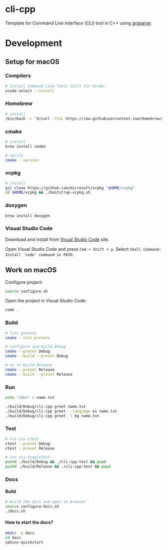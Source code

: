 # cli-cpp

Template for Command Line Interface (CLI) tool in C++ using [argparse](). 

# Development

## Setup for macOS

### Compilers

```bash
# install Command Line Tools (CLT) for Xcode:
xcode-select --install
```

### Homebrew

```bash
# install
/bin/bash -c "$(curl -fsSL https://raw.githubusercontent.com/Homebrew/install/HEAD/install.sh)"
```

### cmake

```bash
# install
brew install cmake 

# verify
cmake --version
```

### vcpkg

```bash
# install
git clone https://github.com/microsoft/vcpkg "$HOME/vcpkg"
cd $HOME/vcpkg && ./bootstrap-vcpkg.sh
```

### doxygen

```bash
brew install doxygen
```

### Visual Studio Code

Download and install from [Visual Studio Code](https://code.visualstudio.com/download) site.

Open Visual Studio Code and press `Cmd + Shift + p`. Select `Shell Command: Install 'code' command in PATH`. 

## Work on macOS

Configure project:

```bash
source configure.sh
```

Open the project in Visual Studio Code:

```bash
code .
```

### Build

```bash
# list presets
cmake --list-presets

# configure and build Debug
cmake --preset Debug
cmake --build --preset Debug

# or to build Release
cmake --preset Release
cmake --build --preset Release
```

###  Run

```bash
echo "John" > name.txt

./build/Debug/cli-cpp greet name.txt
./build/Debug/cli-cpp greet --language es name.txt
./build/Debug/cli-cpp greet -l bg name.txt
```

### Test

```bash
# run via ctest
ctest --preset Debug
ctest --preset Release

# run via GoogleTest
pushd ./build/Debug && ./cli-cpp-test && popd
pushd ./build/Release && ./cli-cpp-test && popd
```

### Docs

#### Build

```bash
# build the docs and open in browser
source configure-docs.sh
./docs.sh
```

#### How to start the docs?  

```bash
mkdir -p docs
cd docs
sphinx-quickstart
```

